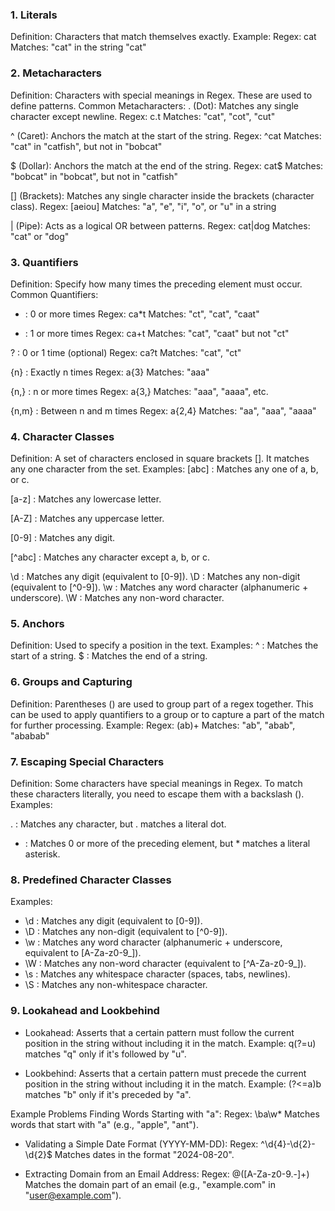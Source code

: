 ### 1. Literals
Definition: Characters that match themselves exactly.
Example:
Regex: cat
Matches: "cat" in the string "cat"

### 2. Metacharacters
Definition: Characters with special meanings in Regex. These are used to define patterns.
Common Metacharacters:
. (Dot): Matches any single character except newline.
Regex: c.t
Matches: "cat", "cot", "cut"

^ (Caret): Anchors the match at the start of the string.
Regex: ^cat
Matches: "cat" in "catfish", but not in "bobcat"

$ (Dollar): Anchors the match at the end of the string.
Regex: cat$
Matches: "bobcat" in "bobcat", but not in "catfish"

[] (Brackets): Matches any single character inside the brackets (character class).
Regex: [aeiou]
Matches: "a", "e", "i", "o", or "u" in a string

| (Pipe): Acts as a logical OR between patterns.
Regex: cat|dog
Matches: "cat" or "dog"

### 3. Quantifiers
Definition: Specify how many times the preceding element must occur.
Common Quantifiers:

* : 0 or more times
Regex: ca*t
Matches: "ct", "cat", "caat"

+ : 1 or more times
Regex: ca+t
Matches: "cat", "caat" but not "ct"


? : 0 or 1 time (optional)
Regex: ca?t
Matches: "cat", "ct"

{n} : Exactly n times
Regex: a{3}
Matches: "aaa"

{n,} : n or more times
Regex: a{3,}
Matches: "aaa", "aaaa", etc.

{n,m} : Between n and m times
Regex: a{2,4}
Matches: "aa", "aaa", "aaaa"

### 4. Character Classes
Definition: A set of characters enclosed in square brackets []. It matches any one character from the set.
Examples:
[abc] : Matches any one of a, b, or c.

[a-z] : Matches any lowercase letter.

[A-Z] : Matches any uppercase letter.

[0-9] : Matches any digit.

[^abc] : Matches any character except a, b, or c.

\d : Matches any digit (equivalent to [0-9]).
\D : Matches any non-digit (equivalent to [^0-9]).
\w : Matches any word character (alphanumeric + underscore).
\W : Matches any non-word character.

### 5. Anchors

Definition: Used to specify a position in the text.
Examples:
^ : Matches the start of a string.
$ : Matches the end of a string.

### 6. Groups and Capturing

Definition: Parentheses () are used to group part of a regex together. This can be used to apply quantifiers to a group or to capture a part of the match for further processing.
Example:
Regex: (ab)+
Matches: "ab", "abab", "ababab"

### 7. Escaping Special Characters
Definition: Some characters have special meanings in Regex. To match these characters literally, you need to escape them with a backslash (\).
Examples:

. : Matches any character, but \. matches a literal dot.
* : Matches 0 or more of the preceding element, but \* matches a literal asterisk.

### 8. Predefined Character Classes
Examples:
- \d : Matches any digit (equivalent to [0-9]).
- \D : Matches any non-digit (equivalent to [^0-9]).
- \w : Matches any word character (alphanumeric + underscore, equivalent to [A-Za-z0-9_]).
- \W : Matches any non-word character (equivalent to [^A-Za-z0-9_]).
- \s : Matches any whitespace character (spaces, tabs, newlines).
- \S : Matches any non-whitespace character.


### 9. Lookahead and Lookbehind

- Lookahead: Asserts that a certain pattern must follow the current position in the string without including it in the match.
Example: q(?=u) matches "q" only if it's followed by "u".

- Lookbehind: Asserts that a certain pattern must precede the current position in the string without including it in the match.
Example: (?<=a)b matches "b" only if it's preceded by "a".

Example Problems
Finding Words Starting with "a":
Regex: \ba\w*
Matches words that start with "a" (e.g., "apple", "ant").

- Validating a Simple Date Format (YYYY-MM-DD):
Regex: ^\d{4}-\d{2}-\d{2}$
Matches dates in the format "2024-08-20".

- Extracting Domain from an Email Address:
Regex: @([A-Za-z0-9.-]+)
Matches the domain part of an email (e.g., "example.com" in "user@example.com").
